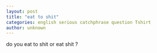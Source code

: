```yaml
---
layout: post
title: "eat to shit"
categories: english serious catchphrase question Tshirt
author: unknown
---
```

do you eat to shit or eat shit ?
